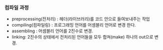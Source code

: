 ### 컴파일 과정

- preprocessing(전처리) : 헤더(라이브러리)를 코드 안으로 들여보내주는 작업
- compiling(컴파일링) : 프로그래밍 언어를 어셈블리 언어로 변경 한다.
- assembling : 어셈블리 언어를 2진수로 변경.
- linking: 2진수의 상태에서 전처리된 언어들을 모두 합쳐(make) 하나의 out으로 변경.
